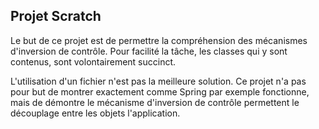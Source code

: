 ## Projet Scratch
Le but de ce projet est de permettre la compréhension des mécanismes d'inversion de contrôle.
Pour facilité la tâche, les classes qui y sont contenus, sont volontairement succinct.

L'utilisation d'un fichier n'est pas la meilleure solution.
Ce projet n'a pas pour but de montrer exactement comme Spring par exemple fonctionne,
mais de démontre le mécanisme d'inversion de contrôle permettent le découplage entre les objets
l'application.

